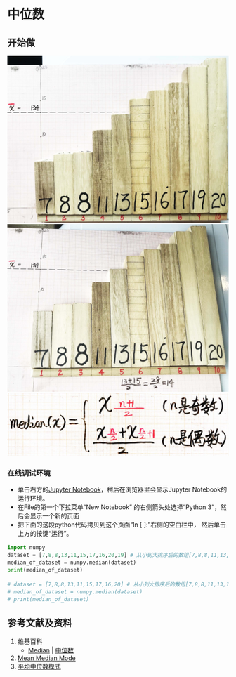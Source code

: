 # 中位数

## 开始做

![](/images/统计/用样本估计总体分布和数字特征/中位数/1a1.jpg)
![](/images/统计/用样本估计总体分布和数字特征/中位数/1a2.jpg)
![](/images/统计/用样本估计总体分布和数字特征/中位数/1a3.jpg)

### 在线调试环境

- 单击右方的[Jupyter Notebook](https://mybinder.org/v2/gh/ipython/ipython-in-depth/master?filepath=binder/Index.ipynb)，稍后在浏览器里会显示Jupyter Notebook的运行环境。
- 在File的第一个下拉菜单“New Notebook” 的右侧箭头处选择“Python 3”，然后会显示一个新的页面
- 把下面的这段python代码拷贝到这个页面“In [ ]:”右侧的空白栏中， 然后单击上方的按键“运行”。

```python
import numpy
dataset = [7,8,8,13,11,15,17,16,20,19] # 从小到大排序后的数组[7,8,8,11,13,15,16,17,19,20]
median_of_dataset = numpy.median(dataset)
print(median_of_dataset)

# dataset = [7,8,8,13,11,15,17,16,20] # 从小到大排序后的数组[7,8,8,11,13,15,16,17,19]
# median_of_dataset = numpy.median(dataset)
# print(median_of_dataset)
```

## 参考文献及资料

1. 维基百科
	- [Median](https://en.wikipedia.org/wiki/Median) | [中位数](https://zh.wikipedia.org/wiki/中位数) 
2. [Mean Median Mode](https://www.w3schools.com/python/python_ml_mean_median_mode.asp)
3. [平均中位数模式](https://www.w3school.com.cn/python/python_ml_mean_median_mode.asp)